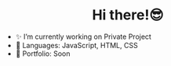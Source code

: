# <H1 align="center">Hi there!😎</H1>
  
- ✨ I’m currently working on Private Project  
- 📐 Languages: JavaScript, HTML, CSS  
- 🛒 Portfolio: Soon

